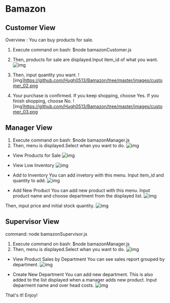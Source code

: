 # Bamazon #


## Customer View ##
Overview : You can buy products for sale.
1. Execute command on bash: $node bamazonCustomer.js
2. Then, products for sale are displayed.Input item_id of what you want.
![img](https://github.com/Hugh0513/Bamazon/tree/master/images/customer_01.png)

3. Then, input quantity you want.
![img]https://github.com/Hugh0513/Bamazon/tree/master/images/customer_02.png

4. Your purchase is confirmed. If you keep shopping, choose Yes. If you finish shopping, choose No.
![img]https://github.com/Hugh0513/Bamazon/tree/master/images/customer_03.png

## Manager View ##
1. Execute command on bash: $node bamazonManager.js
2. Then, menu is displayed.Select whan you want to do.
![img](https://github.com/Hugh0513/Bamazon/tree/master/images/manager_01.png)

* View Products for Sale
![img](https://github.com/Hugh0513/Bamazon/tree/master/images/manager_02.png)

* View Low Inventory
![img](https://github.com/Hugh0513/Bamazon/tree/master/images/manager_03.png)

* Add to Inventory
You can add invetory with this menu.
Input item_id and quantity to add.
![img](https://github.com/Hugh0513/Bamazon/tree/master/images/manager_04.png)

* Add New Product
You can add new product with this menu.
Input product name and choose department from the displayed list.
![img](https://github.com/Hugh0513/Bamazon/tree/master/images/manager_05.png)

Then, input price and initial stock quantity.
![img](https://github.com/Hugh0513/Bamazon/tree/master/images/manager_06.png)

## Supervisor View ##
command: node bamazonSupervisor.js
1. Execute command on bash: $node bamazonManager.js
2. Then, menu is displayed.Select whan you want to do.
![img](https://github.com/Hugh0513/Bamazon/tree/master/images/supervisor_01.png)

* View Product Sales by Department
You can see sales report grouped by department.
![img](https://github.com/Hugh0513/Bamazon/tree/master/images/supervisor_02.png)

* Create New Department
You can add new department. This is also added to the list displayed when a manager adds new product.
Input deparment name and over head costs.
![img](https://github.com/Hugh0513/Bamazon/tree/master/images/supervisor_03.png)

That's it! Enjoy!

